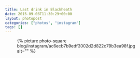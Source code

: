```yaml
---
title: Last drink in Blackheath
date: 2015-09-03T11:30:29+00:00
layout: photopost
categories: ["photos", "instagram"]
tags: []
---
```


<figure class="photo photo--square">
  {% picture photo-square blog/instagram/ac6ecb7b9edf3002d2d822c79b3ea98f.jpg alt="" %}
</figure>



